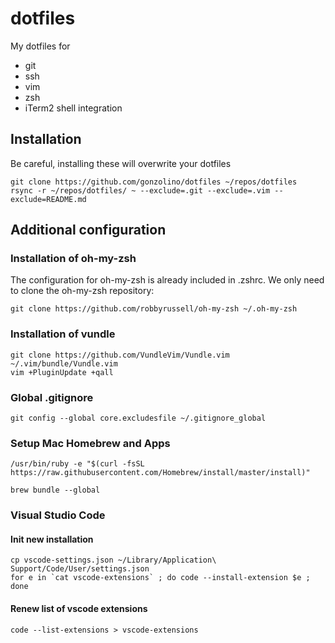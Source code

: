 # dotfiles
My dotfiles for

* git
* ssh
* vim
* zsh
* iTerm2 shell integration

## Installation
Be careful, installing these will overwrite your dotfiles

```shell
git clone https://github.com/gonzolino/dotfiles ~/repos/dotfiles
rsync -r ~/repos/dotfiles/ ~ --exclude=.git --exclude=.vim --exclude=README.md
```

## Additional configuration
### Installation of oh-my-zsh
The configuration for oh-my-zsh is already included in .zshrc.
We only need to clone the oh-my-zsh repository:

```shell
git clone https://github.com/robbyrussell/oh-my-zsh ~/.oh-my-zsh
```

### Installation of vundle

```shell
git clone https://github.com/VundleVim/Vundle.vim ~/.vim/bundle/Vundle.vim
vim +PluginUpdate +qall
```

### Global .gitignore

```
git config --global core.excludesfile ~/.gitignore_global
```

### Setup Mac Homebrew and Apps

```
/usr/bin/ruby -e "$(curl -fsSL https://raw.githubusercontent.com/Homebrew/install/master/install)"

brew bundle --global
```

### Visual Studio Code

#### Init new installation

```
cp vscode-settings.json ~/Library/Application\ Support/Code/User/settings.json
for e in `cat vscode-extensions` ; do code --install-extension $e ; done
```

#### Renew list of vscode extensions

```
code --list-extensions > vscode-extensions
```
